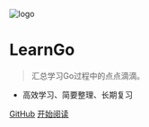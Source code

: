 <!-- _coverpage.md -->

![logo](https://wm-live-api.oss-cn-beijing.aliyuncs.com/Public/live-admin/author.png)


# **LearnGo**

> 汇总学习Go过程中的点点滴滴。

- 高效学习、简要整理、长期复习


[GitHub](https://github.com/52lu)
[开始阅读](README.md)

<!-- 背景色 -->
<!--![color](#f0f0f0)-->
